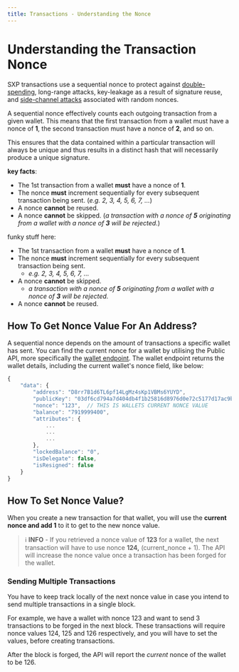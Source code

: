 ```yaml
---
title: Transactions - Understanding the Nonce
---
```


# Understanding the Transaction Nonce

SXP transactions use a sequential nonce to protect against [double-spending](https://wikipedia.org/wiki/Double-spending), long-range attacks, key-leakage as a result of signature reuse, and [side-channel attacks](https://wikipedia.org/wiki/Side-channel_attack) associated with random nonces.

A sequential nonce effectively counts each outgoing transaction from a given wallet. This means that the first transaction from a wallet must have a nonce of **1**, the second transaction must have a nonce of **2**, and so on.

This ensures that the data contained within a particular transaction will always be unique and thus results in a distinct hash that will necessarily produce a unique signature.

**key facts**:

* The 1st transaction from a wallet **must** have a nonce of **1**.
* The nonce **must** increment sequentially for every subsequent transaction being sent. (_e.g. 2, 3, 4, 5, 6, 7, ..._)
* A nonce **cannot** be reused.
* A nonce **cannot** be skipped. (_a transaction with a nonce of **5** originating from a wallet with a nonce of **3** will be rejected._)

funky stuff here:

* The 1st transaction from a wallet **must** have a nonce of **1**.
* The nonce **must** increment sequentially for every subsequent transaction being sent.
  * _e.g. 2, 3, 4, 5, 6, 7, ..._
* A nonce **cannot** be skipped.
  * _a transaction with a nonce of **5** originating from a wallet with a nonce of **3** will be rejected._
* A nonce **cannot** be reused.

## How To Get Nonce Value For An Address?

A sequential nonce depends on the amount of transactions a specific wallet has sent. You can find the current nonce for a wallet by utilising the Public API, more specifically the [wallet endpoint](/api/public-rest-api/endpoints/wallets#retrieve-a-wallet). The wallet endpoint returns the wallet details, including the current wallet's nonce field, like below:

```javascript
{
    "data": {
        "address": "D8rr7B1d6TL6pf14LgMz4sKp1VBMs6YUYD",
        "publicKey": "03df6cd794a7d404db4f1b25816d8976d0e72c5177d17ac9b19a92703b62cdbbbc",
        "nonce": "123",  // THIS IS WALLETS CURRENT NONCE VALUE
        "balance": "7919999400",
        "attributes": {
            ...
            ...
            ...
        },
        "lockedBalance": "0",
        "isDelegate": false,
        "isResigned": false
    }
}
```

## How To Set Nonce Value?

When you create a new transaction for that wallet, you will use the **current nonce and add 1** to it to get to the new nonce value.

> ℹ️ **INFO** - If you retrieved a nonce value of **123** for a wallet, the next transaction will have to use nonce **124,** (current_nonce + 1). The API will increase the nonce value once a transaction has been forged for the wallet.

### Sending Multiple Transactions

You have to keep track locally of the next nonce value in case you intend to send multiple transactions in a single block.

For example, we have a wallet with nonce 123 and want to send 3 transactions to be forged in the next block. These transactions will require nonce values 124, 125 and 126 respectively, and you will have to set the values, before creating transactions.

After the block is forged, the API will report the _current_ nonce of the wallet to be 126.

